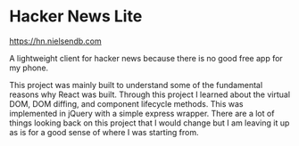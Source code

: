 # Hacker News Lite

<https://hn.nielsendb.com>

A lightweight client for hacker news because there is no good free app for my phone.

This project was mainly built to understand some of the fundamental reasons why React was built. Through this project I learned about the virtual DOM, DOM diffing, and component lifecycle methods.
This was implemented in jQuery with a simple express wrapper. There are a lot of things looking back on this project that I would change but I am leaving it up as is for a good sense of where I was starting from. 